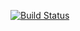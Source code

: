[![Build Status](https://dev.azure.com/ezydevops/ezydevops/_apis/build/status%2Fezydevops473.test?branchName=main)](https://dev.azure.com/ezydevops/ezydevops/_build/latest?definitionId=6&branchName=main)
